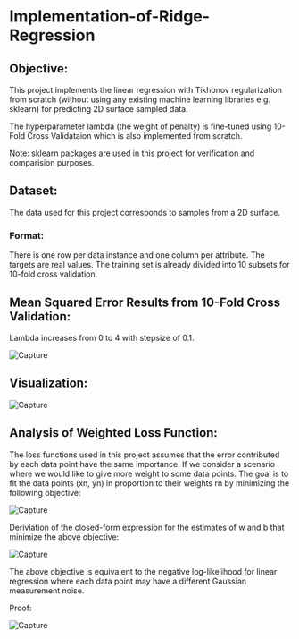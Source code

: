 # Implementation-of-Ridge-Regression

## Objective:
This project implements the linear regression with Tikhonov regularization from scratch (without using any existing machine learning libraries e.g. sklearn) for predicting 2D surface sampled data.   

The hyperparameter lambda (the weight of penalty) is fine-tuned using 10-Fold Cross Validataion which is also implemented from scratch.

Note: sklearn packages are used in this project for verification and comparision purposes.

## Dataset:
The data used for this project corresponds to samples from a 2D surface.

### Format: 
There is one row per data instance and one column per attribute. The targets are real values. The training set is already divided into 10 subsets for 10-fold cross validation.

## Mean Squared Error Results from 10-Fold Cross Validation:

Lambda increases from 0 to 4 with stepsize of 0.1.

![Capture](https://user-images.githubusercontent.com/29167705/63799500-39396800-c8da-11e9-8b77-80067e660550.JPG)


## Visualization:
![Capture](https://user-images.githubusercontent.com/29167705/63799601-68e87000-c8da-11e9-8770-634b24c37b3e.JPG)

## Analysis of Weighted Loss Function:
The loss functions used in this project assumes that the error contributed by each data point have the same importance. If we consider a
scenario where we would like to give more weight to some data points. The goal is to fit the data points (xn, yn) in proportion to their weights rn by minimizing the following objective:

![Capture](https://user-images.githubusercontent.com/29167705/63800217-ad284000-c8db-11e9-9a9b-d30c8df021f2.JPG)

Deriviation of the closed-form expression for the estimates of w and b that minimize the above objective:

![Capture](https://user-images.githubusercontent.com/29167705/63800399-055f4200-c8dc-11e9-936a-c73fa48ff6e6.JPG)

The above objective is equivalent to the negative log-likelihood for linear regression where each data point may have a different Gaussian measurement noise.

Proof:

![Capture](https://user-images.githubusercontent.com/29167705/63800608-86b6d480-c8dc-11e9-895d-44fb8b6a27da.JPG)
